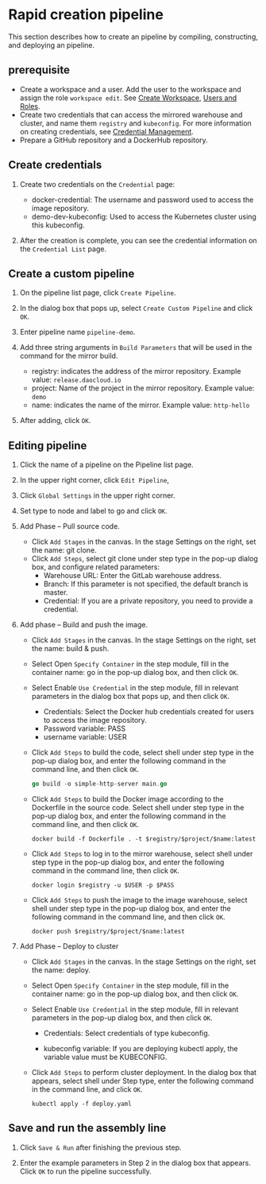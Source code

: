 # Rapid creation pipeline

This section describes how to create an pipeline by compiling, constructing, and deploying an pipeline.

## prerequisite

- Create a workspace and a user. Add the user to the workspace and assign the role `workspace edit`. See [Create Workspace](../../ghippo/user-guide/workspace/workspace.md), [Users and Roles](../../ghippo/user-guide/access-control/user.md).
- Create two credentials that can access the mirrored warehouse and cluster, and name them `registry` and `kubeconfig`. For more information on creating credentials, see [Credential Management](../user-guide/pipelines/credential.md).
- Prepare a GitHub repository and a DockerHub repository.

## Create credentials

1. Create two credentials on the `Credential` page:

    - docker-credential: The username and password used to access the image repository.
    - demo-dev-kubeconfig: Used to access the Kubernetes cluster using this kubeconfig.

2. After the creation is complete, you can see the credential information on the `Credential List` page.

## Create a custom pipeline

1. On the pipeline list page, click `Create Pipeline`.

    <!--![]()screenshots-->

2. In the dialog box that pops up, select `Create Custom Pipeline` and click `OK`.

    <!--![]()screenshots-->

3. Enter pipeline name `pipeline-demo`.

    <!--![]()screenshots-->

4. Add three string arguments in `Build Parameters` that will be used in the command for the mirror build.

    - registry: indicates the address of the mirror repository. Example value: `release.daocloud.io`
    - project: Name of the project in the mirror repository. Example value: `demo`
    - name: indicates the name of the mirror. Example value: `http-hello`

    <!--![]()screenshots-->

5. After adding, click `OK`.

## Editing pipeline

1. Click the name of a pipeline on the Pipeline list page.

    <!--![]()screenshots-->

2. In the upper right corner, click `Edit Pipeline`,

    <!--![]()screenshots-->

3. Click `Global Settings` in the upper right corner.

    <!--![]()screenshots-->

4. Set type to node and label to go and click `OK`.

    <!--![]()screenshots-->

5. Add Phase – Pull source code.

    - Click `Add Stages` in the canvas. In the stage Settings on the right, set the name: git clone.
    - Click `Add Steps`, select git clone under step type in the pop-up dialog box, and configure related parameters:
        - Warehouse URL: Enter the GitLab warehouse address.
        - Branch: If this parameter is not specified, the default branch is master.
        - Credential: If you are a private repository, you need to provide a credential.

    <!--![]()screenshots-->

6. Add phase – Build and push the image.

    - Click `Add Stages` in the canvas. In the stage Settings on the right, set the name: build & push.

    - Select Open `Specify Container` in the step module, fill in the container name: go in the pop-up dialog box, and then click `OK`.

        <!--![]()screenshots-->

    - Select Enable `Use Credential` in the step module, fill in relevant parameters in the dialog box that pops up, and then click `OK`.

        - Credentials: Select the Docker hub credentials created for users to access the image repository.
        - Password variable: PASS
        - username variable: USER

        <!--![]()screenshots-->

    - Click `Add Steps` to build the code, select shell under step type in the pop-up dialog box, and enter the following command in the command line, and then click `OK`.

        ```go
        go build -o simple-http-server main.go
        ```

    - Click `Add Steps` to build the Docker image according to the Dockerfile in the source code. Select shell under step type in the pop-up dialog box, and enter the following command in the command line, and then click `OK`.

        ```docker
        docker build -f Dockerfile . -t $registry/$project/$name:latest
        ```

    - Click `Add Steps` to log in to the mirror warehouse, select shell under step type in the pop-up dialog box, and enter the following command in the command line, then click `OK`.

        ```docker
        docker login $registry -u $USER -p $PASS
        ```

    - Click `Add Steps` to push the image to the image warehouse, select shell under step type in the pop-up dialog box, and enter the following command in the command line, and then click `OK`.

        ```docker
        docker push $registry/$project/$name:latest
        ```

7. Add Phase – Deploy to cluster

    - Click `Add Stages` in the canvas. In the stage Settings on the right, set the name: deploy.

    - Select Open `Specify Container` in the step module, fill in the container name: go in the pop-up dialog box, and then click `OK`.

        <!--![]()screenshots-->

    - Select Enable `Use Credential` in the step module, fill in relevant parameters in the pop-up dialog box, and then click `OK`.

         - Credentials: Select credentials of type kubeconfig.

         - kubeconfig variable: If you are deploying kubectl apply, the variable value must be KUBECONFIG.

         <!--![]()screenshots-->

    - Click `Add Steps` to perform cluster deployment. In the dialog box that appears, select shell under Step type, enter the following command in the command line, and click `OK`.

        ```shell
        kubectl apply -f deploy.yaml
        ```

## Save and run the assembly line

1. Click `Save & Run` after finishing the previous step.

    <!--![]()screenshots-->

2. Enter the example parameters in Step 2 in the dialog box that appears. Click `OK` to run the pipeline successfully.

    <!--![]()screenshots-->
